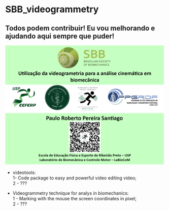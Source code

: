 # SBB_videogrammetry
## Todos podem contribuir! Eu vou melhorando e ajudando aqui sempre que puder! <br/>
![alt text](https://github.com/paulopreto/SBB_videogrammetry/blob/main/app_screenshot.png?raw=true)<br/>

* videotools:<br/>
1-  Code package to easy and powerful video editing video;<br/>
2 - ???

* Videogrammetry technique for analys in biomechanics:<br/>
1 - Marking with the mouse the screen coordinates in pixel;<br/>
2 - ???
